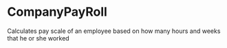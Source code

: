 # CompanyPayRoll
Calculates pay scale of an employee based on how many hours and weeks that he or she worked
